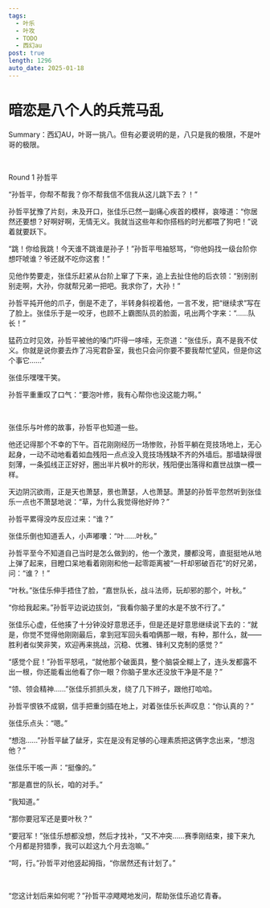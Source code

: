 ```yaml
---
tags:
  - 叶乐
  - 叶攻
  - TODO
  - 西幻au
post: true
length: 1296
auto_date: 2025-01-18
---
```


# 暗恋是八个人的兵荒马乱

Summary：西幻AU，叶哥一挑八。但有必要说明的是，八只是我的极限，不是叶哥的极限。

<br>

Round 1 孙哲平

“孙哲平，你帮不帮我？你不帮我信不信我从这儿跳下去？！”

孙哲平犹豫了片刻，未及开口，张佳乐已然一副痛心疾首的模样，哀嚎道：“你居然还要想？好啊好啊，无情无义。我就当这些年和你搭档的时光都喂了狗吧！”说着就要跃下。

“跳！你给我跳！今天谁不跳谁是孙子！”孙哲平甩袖怒骂，“你他妈找一级台阶你想吓唬谁？爷还就不吃你这套！”

见他作势要走，张佳乐赶紧从台阶上窜了下来，追上去扯住他的后衣领：“别别别别走啊，大孙，你就帮兄弟一把吧。我求你了，大孙！”

孙哲平扽开他的爪子，倒是不走了，半转身斜视着他，一言不发，把“继续求”写在了脸上。张佳乐于是一咬牙，也顾不上霸图队员的脸面，吼出两个字来：“……队长！”

猛药立时见效，孙哲平被他的嗓门吓得一哆嗦，无奈道：“张佳乐，真不是我不仗义。你就是说你要去炸了冯宪君卧室，我也只会问你要不要我帮忙望风，但是你这个事它……”

张佳乐嘿嘿干笑。

孙哲平重重叹了口气：“要泡叶修，我有心帮你也没这能力啊。”

<br>

张佳乐与叶修的故事，孙哲平也知道一些。

他还记得那个不幸的下午。百花刚刚经历一场惨败，孙哲平躺在竞技场地上，无心起身，一动不动地看着如血残阳一点点没入竞技场残缺不齐的外墙后。那墙缺得很刻薄，一条弧线正正好好，圈出半片枫叶的形状，残阳便出落得和嘉世战旗一模一样。

天边阴沉欲雨，正是天也萧瑟，景也萧瑟，人也萧瑟。萧瑟的孙哲平忽然听到张佳乐一点也不萧瑟地说：“草，为什么我觉得他好帅？”

孙哲平累得没咋反应过来：“谁？”

张佳乐倒也知道丢人，小声嘟囔：“叶……叶秋。”

孙哲平至今不知道自己当时是怎么做到的，他一个激灵，腰都没弯，直挺挺地从地上弹了起来，目瞪口呆地看着刚刚和他一起零距离被“一杆却邪破百花”的好兄弟，问：“谁？！”

“叶秋。”张佳乐伸手捂住了脸，“嘉世队长，战斗法师，玩却邪的那个，叶秋。”

“你给我起来。”孙哲平边说边拔剑，“我看你脑子里的水是不放不行了。”

张佳乐心虚，任他揍了十分钟没好意思还手，但是还是好意思继续说下去的：“就是，你觉不觉得他刚刚最后，拿到冠军回头看咱俩那一眼，有种，那什么，就——胜利者似笑非笑，欢迎再来挑战，沉稳、优雅、锋利又克制的感觉？”

“感觉个屁！”孙哲平怒吼，“就他那个破面具，整个脑袋全糊上了，连头发都露不出一根，你还能看出他看了你一眼？你脑子里水还没放干净是不是？”

“领、领会精神……”张佳乐抓抓头发，绕了几下辫子，跟他打哈哈。

孙哲平恨铁不成钢，信手把重剑插在地上，对着张佳乐长声叹息：“你认真的？”

张佳乐点头：“嗯。”

“想泡……”孙哲平龇了龇牙，实在是没有足够的心理素质把这俩字念出来，“想泡他？”

张佳乐干咳一声：“挺像的。”

“那是嘉世的队长，咱的对手。”

“我知道。”

“那你要冠军还是要叶秋？”

“要冠军！”张佳乐想都没想，然后才找补，“又不冲突……赛季刚结束，接下来九个月都是狩猎季，我可以趁这九个月去泡嘛。”

“呵，行。”孙哲平对他竖起拇指，“你居然还有计划了。”

<br>

“您这计划后来如何呢？”孙哲平凉飕飕地发问，帮助张佳乐追忆青春。
